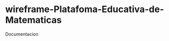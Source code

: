 wireframe-Platafoma-Educativa-de-Matematicas
============================================

Documentacion
